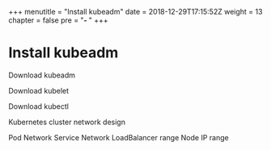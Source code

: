 +++
menutitle = "Install kubeadm"
date = 2018-12-29T17:15:52Z
weight = 13
chapter = false
pre = "<b>- </b>"
+++

# Install kubeadm

Download kubeadm

Download kubelet

Download kubectl

Kubernetes cluster network design

Pod Network
Service Network
LoadBalancer range
Node IP range
